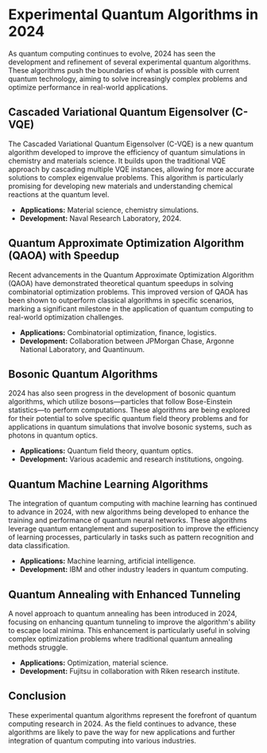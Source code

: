 # Experimental Quantum Algorithms in 2024

As quantum computing continues to evolve, 2024 has seen the development and refinement of several experimental quantum algorithms. These algorithms push the boundaries of what is possible with current quantum technology, aiming to solve increasingly complex problems and optimize performance in real-world applications.

## Cascaded Variational Quantum Eigensolver (C-VQE)

The Cascaded Variational Quantum Eigensolver (C-VQE) is a new quantum algorithm developed to improve the efficiency of quantum simulations in chemistry and materials science. It builds upon the traditional VQE approach by cascading multiple VQE instances, allowing for more accurate solutions to complex eigenvalue problems. This algorithm is particularly promising for developing new materials and understanding chemical reactions at the quantum level.

- **Applications:** Material science, chemistry simulations.
- **Development:** Naval Research Laboratory, 2024.

## Quantum Approximate Optimization Algorithm (QAOA) with Speedup

Recent advancements in the Quantum Approximate Optimization Algorithm (QAOA) have demonstrated theoretical quantum speedups in solving combinatorial optimization problems. This improved version of QAOA has been shown to outperform classical algorithms in specific scenarios, marking a significant milestone in the application of quantum computing to real-world optimization challenges.

- **Applications:** Combinatorial optimization, finance, logistics.
- **Development:** Collaboration between JPMorgan Chase, Argonne National Laboratory, and Quantinuum.

## Bosonic Quantum Algorithms

2024 has also seen progress in the development of bosonic quantum algorithms, which utilize bosons—particles that follow Bose-Einstein statistics—to perform computations. These algorithms are being explored for their potential to solve specific quantum field theory problems and for applications in quantum simulations that involve bosonic systems, such as photons in quantum optics.

- **Applications:** Quantum field theory, quantum optics.
- **Development:** Various academic and research institutions, ongoing.

## Quantum Machine Learning Algorithms

The integration of quantum computing with machine learning has continued to advance in 2024, with new algorithms being developed to enhance the training and performance of quantum neural networks. These algorithms leverage quantum entanglement and superposition to improve the efficiency of learning processes, particularly in tasks such as pattern recognition and data classification.

- **Applications:** Machine learning, artificial intelligence.
- **Development:** IBM and other industry leaders in quantum computing.

## Quantum Annealing with Enhanced Tunneling

A novel approach to quantum annealing has been introduced in 2024, focusing on enhancing quantum tunneling to improve the algorithm's ability to escape local minima. This enhancement is particularly useful in solving complex optimization problems where traditional quantum annealing methods struggle.

- **Applications:** Optimization, material science.
- **Development:** Fujitsu in collaboration with Riken research institute.

## Conclusion

These experimental quantum algorithms represent the forefront of quantum computing research in 2024. As the field continues to advance, these algorithms are likely to pave the way for new applications and further integration of quantum computing into various industries.

